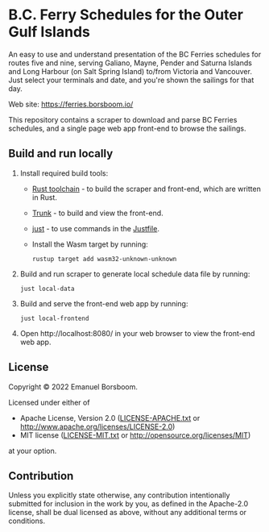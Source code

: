 # B.C. Ferry Schedules for the Outer Gulf Islands

An easy to use and understand presentation of the BC Ferries schedules for
routes five and nine, serving Galiano, Mayne, Pender and Saturna Islands and
Long Harbour (on Salt Spring Island) to/from Victoria and Vancouver. Just
select your terminals and date, and you're shown the sailings for that day.

Web site: https://ferries.borsboom.io/

This repository contains a scraper to download and parse BC Ferries schedules,
and a single page web app front-end to browse the sailings.

## Build and run locally

 1. Install required build tools:

      * [Rust toolchain](https://www.rust-lang.org/tools/install) - to build
        the scraper and front-end, which are written in Rust.

      * [Trunk](https://trunkrs.dev/#install) - to build and view the
        front-end.

      * [just](https://github.com/casey/just#installation) - to use commands in
        the [Justfile](Justfile).

      * Install the Wasm target by running:

            rustup target add wasm32-unknown-unknown

 2. Build and run scraper to generate local schedule data file by running:

        just local-data

 3. Build and serve the front-end web app by running:

        just local-frontend

 4. Open http://localhost:8080/ in your web browser to view the front-end web
    app.
## License

Copyright © 2022 Emanuel Borsboom.

Licensed under either of

  * Apache License, Version 2.0 ([LICENSE-APACHE.txt](LICENSE-APACHE.txt) or
    http://www.apache.org/licenses/LICENSE-2.0)
  * MIT license ([LICENSE-MIT.txt](LICENSE-MIT.txt) or
    http://opensource.org/licenses/MIT)

at your option.

## Contribution

Unless you explicitly state otherwise, any contribution intentionally submitted
for inclusion in the work by you, as defined in the Apache-2.0 license, shall be
dual licensed as above, without any additional terms or conditions.
